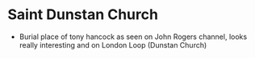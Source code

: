 # Saint Dunstan Church
- Burial place of tony hancock as seen on John Rogers channel, looks really interesting and on London Loop (Dunstan Church)